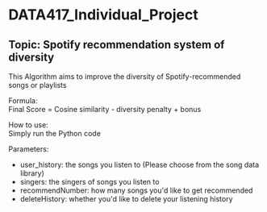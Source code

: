# DATA417_Individual_Project

## Topic: Spotify recommendation system of diversity
This Algorithm aims to improve the diversity of Spotify-recommended songs or playlists

Formula:\
Final Score = Cosine similarity - diversity penalty + bonus 

How to use:\
Simply run the Python code

Parameters:
- user_history: the songs you listen to (Please choose from the song data library)
- singers: the singers of songs you listen to
- recommendNumber: how many songs you'd like to get recommended
- deleteHistory: whether you'd like to delete your listening history
  
